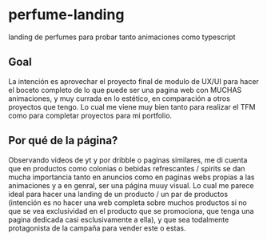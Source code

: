 # perfume-landing
landing de perfumes para probar tanto animaciones como typescript


## Goal

La intención es aprovechar el proyecto final de modulo de UX/UI  para hacer el boceto completo de lo que puede ser una pagina web con MUCHAS animaciones, y muy currada en lo estético, en comparación a otros proyectos que tengo. Lo cual me viene muy bien tanto para realizar el TFM como para completar proyectos para mi portfolio. 

## Por qué de la página?

Observando videos de yt y por dribble o paginas similares, me di cuenta que en productos como colonias o bebidas refrescantes / spirits se dan mucha importancia tanto en anuncios como en paginas webs propias a las animaciones y a en genral, ser una página muuy visual. Lo cual me parece ideal para hacer una landing de un producto / un par de productos (intención es no hacer una web completa sobre muchos productos si no que se vea exclusividad en el producto que se promociona, que tenga una pagina dedicada casi esclusivamente a ella), y que sea todalmente protagonista de la campaña para vender este o estas. 